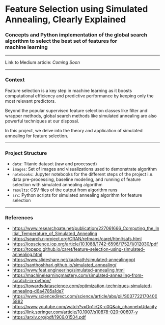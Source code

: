 # Feature Selection using Simulated Annealing, Clearly Explained
### Concepts and Python implementation of the global search algorithm to select the best set of features for machine learning
___
Link to Medium article: *Coming Soon*
___
### Context
Feature selection is a key step in machine learning as it boosts computational efficiency and predictive performance by keeping only the most relevant predictors.

Beyond the popular supervised feature selection classes like filter and wrapper methods, global search methods like  simulated annealing are also powerful techniques at our disposal.

In this project, we delve into the theory and application of simulated annealing for feature selection.
___
### Project Structure
- `data`: Titanic dataset (raw and processed)
- `images`: Set of images and visualizations used to demonstrate algorithm
- `notebooks`: Jupyter notebooks for the different steps of the project i.e. data pre-processing, baseline modeling, and running of feature selection with simulated annealing algorithm
- `results`: CSV files of the output from algorithm runs
- `src`: Python scripts for simulated annealing algorithm for feature selection
___
### References
- https://www.researchgate.net/publication/227061666_Computing_the_Initial_Temperature_of_Simulated_Annealing
- https://search.r-project.org/CRAN/refmans/caret/html/safs.html
- https://iopscience.iop.org/article/10.1088/1742-6596/1752/1/012030/pdf
- https://topepo.github.io/caret/feature-selection-using-simulated-annealing.html
- https://www.slideshare.net/kaalnath/simulated-annealingppt
- https://santhoshhari.github.io/simulated_annealing/
- https://www.feat.engineering/simulated-annealing.html
- https://machinelearningmastery.com/simulated-annealing-from-scratch-in-python/ 
- https://towardsdatascience.com/optimization-techniques-simulated-annealing-d6a4785a1de7
- https://www.sciencedirect.com/science/article/abs/pii/S0377221704005892
- https://www.youtube.com/watch?v=Dp1irQX-c0Q&ab_channel=Udacity 
- https://link.springer.com/article/10.1007/s10878-020-00607-y 
- https://arxiv.org/pdf/1906.01504.pdf 
